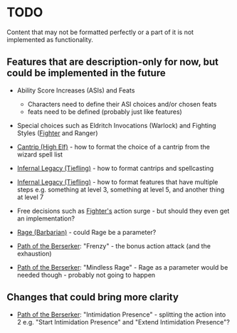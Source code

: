 # TODO

Content that may not be formatted perfectly or a part of it is not implemented as functionality.

## Features that are description-only for now, but could be implemented in the future

- Ability Score Increases (ASIs) and Feats
  - Characters need to define their ASI choices and/or chosen feats
  - feats need to be defined (probably just like features)

- Special choices such as Eldritch Invocations (Warlock) and Fighting Styles ([Fighter](classes/fighter.json) and Ranger)

- [Cantrip (High Elf)](subraces/high_elf.json) - how to format the choice of a cantrip from the wizard spell list
- [Infernal Legacy (Tiefling)](races/tiefling.json) - how to format cantrips and spellcasting
- [Infernal Legacy (Tiefling)](races/tiefling.json) - how to format features that have multiple steps e.g. something at level 3, something at level 5, and another thing at level 7

- Free decisions such as [Fighter's](classes/fighter.json) action surge - but should they even get an implementation?

- [Rage (Barbarian)](classes/barbarian.json) - could Rage be a parameter?
- [Path of the Berserker](subclasses/path_of_the_berserker.json): "Frenzy" - the bonus action attack (and the exhaustion)
- [Path of the Berserker](subclasses/path_of_the_berserker.json): "Mindless Rage" - Rage as a parameter would be needed though - probably not going to happen

## Changes that could bring more clarity

- [Path of the Berserker](subclasses/path_of_the_berserker.json): "Intimidation Presence" - splitting the action into 2 e.g. "Start Intimidation Presence" and "Extend Intimidation Presence"?
